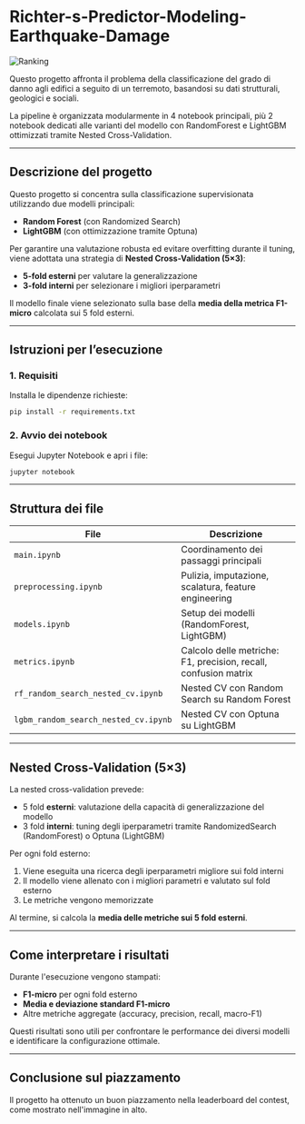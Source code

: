 # Richter-s-Predictor-Modeling-Earthquake-Damage

![Ranking](./Schermata%202025-07-23%20alle%2006.30.53.png)

Questo progetto affronta il problema della classificazione del grado di danno agli edifici a seguito di un terremoto, basandosi su dati strutturali, geologici e sociali.

La pipeline è organizzata modularmente in 4 notebook principali, più 2 notebook dedicati alle varianti del modello con RandomForest e LightGBM ottimizzati tramite Nested Cross-Validation.

---

## Descrizione del progetto

Questo progetto si concentra sulla classificazione supervisionata utilizzando due modelli principali:

- **Random Forest** (con Randomized Search)
- **LightGBM** (con ottimizzazione tramite Optuna)

Per garantire una valutazione robusta ed evitare overfitting durante il tuning, viene adottata una strategia di **Nested Cross-Validation (5×3)**:
- **5-fold esterni** per valutare la generalizzazione
- **3-fold interni** per selezionare i migliori iperparametri

Il modello finale viene selezionato sulla base della **media della metrica F1-micro** calcolata sui 5 fold esterni.

---

## Istruzioni per l’esecuzione

### 1. Requisiti

Installa le dipendenze richieste:

```bash
pip install -r requirements.txt
```
### 2. Avvio dei notebook

Esegui Jupyter Notebook e apri i file:

```bash
jupyter notebook
```
---

## Struttura dei file

| File                            | Descrizione                                                                 |
|--------------------------------|-----------------------------------------------------------------------------|
| `main.ipynb`                   | Coordinamento dei passaggi principali                                       |
| `preprocessing.ipynb`         | Pulizia, imputazione, scalatura, feature engineering                        |
| `models.ipynb`                | Setup dei modelli (RandomForest, LightGBM)                                  |
| `metrics.ipynb`               | Calcolo delle metriche: F1, precision, recall, confusion matrix             |
| `rf_random_search_nested_cv.ipynb` | Nested CV con Random Search su Random Forest                          |
| `lgbm_random_search_nested_cv.ipynb` | Nested CV con Optuna su LightGBM                                     |

---

## Nested Cross-Validation (5×3)

La nested cross-validation prevede:
- 5 fold **esterni**: valutazione della capacità di generalizzazione del modello
- 3 fold **interni**: tuning degli iperparametri tramite RandomizedSearch (RandomForest) o Optuna (LightGBM)

Per ogni fold esterno:
1. Viene eseguita una ricerca degli iperparametri migliore sui fold interni
2. Il modello viene allenato con i migliori parametri e valutato sul fold esterno
3. Le metriche vengono memorizzate

Al termine, si calcola la **media delle metriche sui 5 fold esterni**.

---

## Come interpretare i risultati

Durante l'esecuzione vengono stampati:
- **F1-micro** per ogni fold esterno
- **Media e deviazione standard F1-micro**
- Altre metriche aggregate (accuracy, precision, recall, macro-F1)

Questi risultati sono utili per confrontare le performance dei diversi modelli e identificare la configurazione ottimale.

---

## Conclusione sul piazzamento 

Il progetto ha ottenuto un buon piazzamento nella leaderboard del contest, come mostrato nell'immagine in alto.

